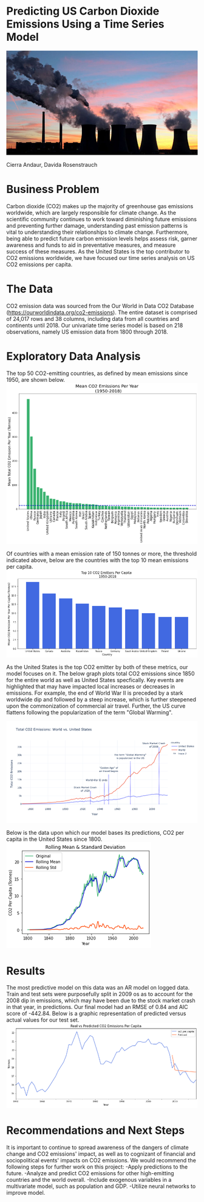 # Predicting US Carbon Dioxide Emissions Using a Time Series Model
![Stock%20photo](https://github.com/Davida1014/CO2_TimeSeries/blob/main/Images/Stock%20photo.jpg?raw=true)

Cierra Andaur, Davida Rosenstrauch

# Business Problem
Carbon dioxide (CO2) makes up the majority of greenhouse gas emissions worldwide, which are largely responsible for climate change. As the scientific community continues to work toward diminishing future emissions and preventing further damage, understanding past emission patterns is vital to understanding their relationships to climate change. Furthermore, being able to predict future carbon emission levels helps assess risk, garner awareness and funds to aid in preventative measures, and measure success of these measures. As the United States is the top contributor to CO2 emissions worldwide, we have focused our time series analysis on US CO2 emissions per capita.

# The Data
CO2 emission data was sourced from the Our World in Data CO2 Database (https://ourworldindata.org/co2-emissions). The entire dataset is comprised of 24,017 rows and 38 columns, including data from all countries and continents until 2018. Our univariate time series model is based on 218 observations, namely US emission data from 1800 through 2018.

# Exploratory Data Analysis
The top 50 CO2-emitting countries, as defined by mean emissions since 1950, are shown below.
![Top_emitters](https://github.com/Davida1014/CO2_TimeSeries/blob/main/Images/Top_emitters.png?raw=true)

Of countries with a mean emission rate of 150 tonnes or more, the threshold indicated above, below are the countries with the top 10 mean emissions per capita.
![top_percapita](https://github.com/Davida1014/CO2_TimeSeries/blob/main/Images/top_percapita.png?raw=true)

As the United States is the top CO2 emitter by both of these metrics, our model focuses on it. The below graph plots total CO2 emissions since 1850 for the entire world as well as United States specfically. Key events are highlighted that may have impacted local increases or decreases in emissions. For example, the end of World War II is preceded by a stark worldwide dip and followed by a steep increase, which is further steepened upon the commonization of commercial air travel. Further, the US curve flattens following the popularization of the term "Global Warming".

![USA_world](https://github.com/Davida1014/CO2_TimeSeries/blob/main/Images/USA_world.png?raw=true)

Below is the data upon which our model bases its predictions, CO2 per capita in the United States since 1800.
![USA_CO2](https://github.com/Davida1014/CO2_TimeSeries/blob/main/Images/USA_CO2.png?raw=true)

# Results
The most predictive model on this data was an AR model on logged data. Train and test sets were purposefully split in 2009 os as to account for the 2008 dip in emissions, which may have been due to the stock market crash in that year, in predictions. Our final model had an RMSE of 0.84 and AIC score of -442.84. Below is a graphic representation of predicted versus actual values for our test set.
![Predictions_zoomedin](https://github.com/Davida1014/CO2_TimeSeries/blob/main/Images/Predictions_zoomedin.png?raw=true)

# Recommendations and Next Steps
It is important to continue to spread awareness of the dangers of climate change and CO2 emissions' impact, as well as to cognizant of financial and sociopolitical events' impacts on CO2 emissions. We would recommend the following steps for further work on this project:
-Apply predictions to the future.
-Analyze and predict CO2 emissions for other high-emitting countries and the world overall.
-Include exogenous variables in a multivariate model, such as population and GDP.
-Utilize neural networks to improve model.
